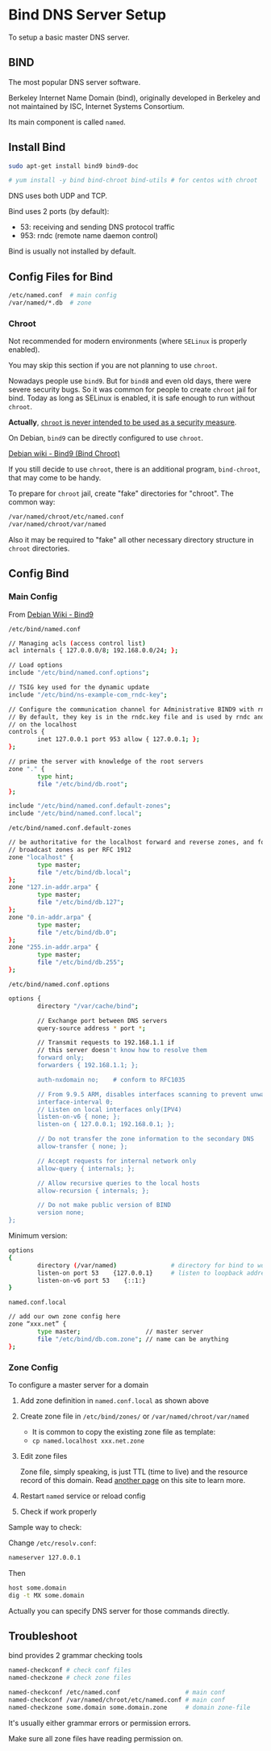 # Bind DNS Server Setup

To setup a basic master DNS server.

## BIND

The most popular DNS server software.

Berkeley Internet Name Domain (bind), originally developed in Berkeley and
not maintained by ISC, Internet Systems Consortium.

Its main component is called `named`.

## Install Bind

```bash
sudo apt-get install bind9 bind9-doc

# yum install -y bind bind-chroot bind-utils # for centos with chroot
```

DNS uses both UDP and TCP.

Bind uses 2 ports (by default):

* 53: receiving and sending DNS protocol traffic
* 953: rndc (remote name daemon control)

Bind is usually not installed by default.

## Config Files for Bind

```bash
/etc/named.conf  # main config
/var/named/*.db  # zone
```

### Chroot

Not recommended for modern environments (where `SELinux` is properly enabled).

You may skip this section if you are not planning to use `chroot`.

Nowadays people use `bind9`. But for `bind8` and even old days,
there were severe security bugs. So it was common for people to create
`chroot` jail for bind. Today as long as SELinux is enabled, it is
safe enough to run without `chroot`.

**Actually**, [`chroot` is never intended to be used as a security
measure](https://serverfault.com/questions/454899/why-chroot-is-considered-insecure).

On Debian, `bind9` can be directly configured to use `chroot`.

[Debian wiki - Bind9 (Bind Chroot)](https://wiki.debian.org/Bind9#Bind_Chroot)

If you still decide to use `chroot`, there is an additional program, `bind-chroot`,
that may come to be handy.

To prepare for `chroot` jail, create "fake" directories for "chroot". The common way:

```bash
/var/named/chroot/etc/named.conf
/var/named/chroot/var/named
```

Also it may be required to "fake" all other necessary directory structure in `chroot`
directories.

## Config Bind

### Main Config

From [Debian Wiki - Bind9](https://wiki.debian.org/Bind9)

`/etc/bind/named.conf`

```bash
// Managing acls (access control list)
acl internals { 127.0.0.0/8; 192.168.0.0/24; };

// Load options
include "/etc/bind/named.conf.options";

// TSIG key used for the dynamic update
include "/etc/bind/ns-example-com_rndc-key";

// Configure the communication channel for Administrative BIND9 with rndc
// By default, they key is in the rndc.key file and is used by rndc and bind9 
// on the localhost
controls {
        inet 127.0.0.1 port 953 allow { 127.0.0.1; };
};

// prime the server with knowledge of the root servers
zone "." {
        type hint;
        file "/etc/bind/db.root";
};

include "/etc/bind/named.conf.default-zones";
include "/etc/bind/named.conf.local";
```

`/etc/bind/named.conf.default-zones`

```bash
// be authoritative for the localhost forward and reverse zones, and for
// broadcast zones as per RFC 1912
zone "localhost" {
        type master;
        file "/etc/bind/db.local";
};
zone "127.in-addr.arpa" {
        type master;
        file "/etc/bind/db.127";
};
zone "0.in-addr.arpa" {
        type master;
        file "/etc/bind/db.0";
};
zone "255.in-addr.arpa" {
        type master;
        file "/etc/bind/db.255";
};
```

`/etc/bind/named.conf.options`

```bash
options {
        directory "/var/cache/bind";

        // Exchange port between DNS servers
        query-source address * port *;

        // Transmit requests to 192.168.1.1 if
        // this server doesn't know how to resolve them
        forward only;
        forwarders { 192.168.1.1; };

        auth-nxdomain no;    # conform to RFC1035

        // From 9.9.5 ARM, disables interfaces scanning to prevent unwanted stop listening
        interface-interval 0;
        // Listen on local interfaces only(IPV4)
        listen-on-v6 { none; };
        listen-on { 127.0.0.1; 192.168.0.1; };

        // Do not transfer the zone information to the secondary DNS
        allow-transfer { none; };

        // Accept requests for internal network only
        allow-query { internals; };

        // Allow recursive queries to the local hosts
        allow-recursion { internals; };

        // Do not make public version of BIND
        version none;
};
```

Minimum version:

```bash
options
{
        directory (/var/named)               # directory for bind to work in
        listen-on port 53    {127.0.0.1}     # listen to loopback address
        listen-on-v6 port 53    {::1:}
}
```

`named.conf.local`

```bash
// add our own zone config here
zone “xxx.net” {
        type master;                  // master server
        file "/etc/bind/db.com.zone"; // name can be anything
};
```

### Zone Config

To configure a master server for a domain

1. Add zone definition in `named.conf.local` as shown above

2. Create zone file in `/etc/bind/zones/` or `/var/named/chroot/var/named`

    * It is common to copy the existing zone file as template:
    * `cp named.localhost xxx.net.zone`

3. Edit zone files

    Zone file, simply speaking, is just TTL (time to live) and
    the resource record of this domain. Read
    [another page](http://docs.snowme34.com/en/latest/reference/network/domain-name-and-dns.html)
    on this site to learn more.

4. Restart `named` service or reload config
5. Check if work properly

Sample way to check:

Change `/etc/resolv.conf`:

```bash
nameserver 127.0.0.1
```

Then

```bash
host some.domain
dig -t MX some.domain
```

Actually you can specify DNS server for those commands directly.

## Troubleshoot

bind provides 2 grammar checking tools

```bash
named-checkconf # check conf files
named-checkzone # check zone files

named-checkconf /etc/named.conf                  # main conf
named-checkconf /var/named/chroot/etc/named.conf # main conf
named-checkzone some.domain some.domain.zone     # domain zone-file
```

It's usually either grammar errors or permission errors.

Make sure all zone files have reading permission on.